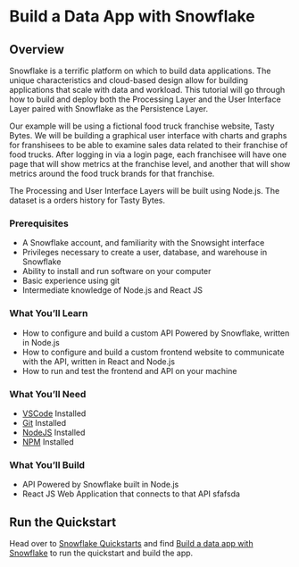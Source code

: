 # Build a Data App with Snowflake
<!-- ------------------------ -->
## Overview

Snowflake is a terrific platform on which to build data applications. The unique characteristics and
cloud-based design allow for building applications that scale with data and workload. This tutorial
will go through how to build and deploy both the Processing Layer and the User Interface Layer paired
with Snowflake as the Persistence Layer.

Our example will be using a fictional food truck franchise website, Tasty Bytes. We will be building
a graphical user interface with charts and graphs for franshisees to be able to examine sales data related
to their franchise of food trucks. After logging in via a login page, each franchisee will have one page
that will show metrics at the franchise level, and another that will show metrics around the food truck
brands for that franchise.

The Processing and User Interface Layers will be built using Node.js. The dataset is a orders history
for Tasty Bytes.

### Prerequisites
- A Snowflake account, and familiarity with the Snowsight interface
- Privileges necessary to create a user, database, and warehouse in Snowflake
- Ability to install and run software on your computer
- Basic experience using git
- Intermediate knowledge of Node.js and React JS

### What You’ll Learn
- How to configure and build a custom API Powered by Snowflake, written in Node.js
- How to configure and build a custom frontend website to communicate with the API, written in React and Node.js
- How to run and test the frontend and API on your machine

### What You’ll Need
- [VSCode](https://code.visualstudio.com/download) Installed
- [Git](https://git-scm.com/book/en/v2/Getting-Started-Installing-Git) Installed
- [NodeJS](https://nodejs.org/en/download/) Installed
- [NPM](https://docs.npmjs.com/downloading-and-installing-node-js-and-npm) Installed

### What You’ll Build
- API Powered by Snowflake built in Node.js
- React JS Web Application that connects to that API
sfafsda
## Run the Quickstart

Head over to [Snowflake Quickstarts](https://quickstarts.snowflake.com/) and find [Build a data app with Snowflake](https://quickstarts.snowflake.com/guide/build_a_data_app_with_snowflake) to run the quickstart and build the app.